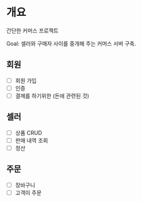 # 개요
간단한 커머스 프로젝트

Goal: 셀러와 구매자 사이를 중개해 주는 커머스 서버 구축.

## 회원
- [ ] 회원 가입
- [ ] 인증
- [ ] 결제를 하기위한 (돈에 관련된 것)
## 셀러
- [ ] 상품 CRUD
- [ ] 판매 내역 조회
- [ ] 정산
## 주문
- [ ] 장바구니
- [ ] 고객이 주문

